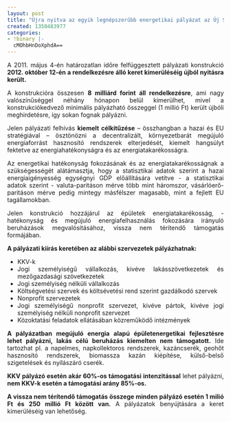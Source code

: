```yaml
---
layout: post
title: "Újra nyitva az egyik legnépszerűbb energetikai pályázat az Új Széchenyi Tervben"
created: 1350483977
categories:
- !binary |-
  cMOhbHnDoXphdA==
---
```

<p style="text-align: justify;">A 2011. május 4-én határozatlan időre felfüggesztett pályázati konstrukció <strong>2012. október 12-én a rendelkezésre álló keret kimerüléséig újból nyitásra került.</strong></p><p style="text-align: justify;">A konstrukcióra összesen <strong>8 milliárd forint áll rendelkezésre</strong>, ami nagy valószínűséggel néhány hónapon belül kimerülhet, mivel a konstrukciókedvező minimális pályázható összeggel (1 millió Ft) került újbóli meghirdetésre, így sokan fognak pályázni.</p><p style="text-align: justify;">Jelen pályázati felhívás <strong>kiemelt célkitűzése</strong> – összhangban a hazai és EU stratégiával – ösztönözni a decentralizált, környezetbarát megújuló energiaforrást hasznosító rendszerek elterjedését, kiemelt hangsúlyt fektetve az energiahatékonyságra és az energiatakarékosságra.&nbsp;</p><p style="text-align: justify;">Az energetikai hatékonyság fokozásának és az energiatakarékosságnak a szükségességét alátámasztja, hogy a statisztikai adatok szerint a hazai energiaigényesség egységnyi GDP előállítására vetítve - a statisztikai adatok szerint - valuta-paritáson mérve több mint háromszor, vásárlóerő-paritáson mérve pedig mintegy másfélszer magasabb, mint a fejlett EU tagállamokban.</p><p style="text-align: justify;">Jelen konstrukció hozzájárul az épületek energiatakarékosság, - hatékonyság és megújuló energiafelhasználás fokozására irányuló beruházások megvalósításához, vissza nem térítendő támogatás formájában.</p><p style="text-align: justify;"><strong>A pályázati kiírás keretében az alábbi szervezetek pályázhatnak:</strong></p><ul style="text-align: justify;"><li>KKV-k</li><li>Jogi személyiségű vállalkozás, kivéve lakásszövetkezetek és mezőgazdasági szövetkezetek</li><li>Jogi személyiség nélküli vállalkozás</li><li>Költségvetési szervek és költsévetési rend szerint gazdálkodó szervek</li><li>Nonprofit szervezetek</li><li>Jogi személyiségű nonprofit szervezet, kivéve pártok, kivéve jogi személyiség nélküli nonprofit szervezet</li><li>Közoktatási feladatok ellátásában közreműködő intézmények</li></ul><p style="text-align: justify;"><strong>A pályázatban megújuló energia alapú épületenergetikai fejlesztésre lehet pályázni, lakás célú beruházás kiemelten nem támogatott.</strong> Ide tartozhat pl. a napelmes, napkollektoros rendszerek, kazáncserék, geohőt hasznosító rendszerek, biomassza kazán kiépítése, külső-belső szigetelések és nyílászáró cserék.</p><p style="text-align: justify;"><strong>KKV pályázó esetén akár 60%-os támogatási intenzitással</strong> lehet pályázni, <strong>nem KKV-k esetén a támogatási arány 85%-os.</strong></p><p style="text-align: justify;"><strong>A vissza nem térítendő támogatás összege minden pályázó esetén 1 milió Ft és 250 millió Ft között van.</strong> A pályázatok benyújtására a keret kimerüléséig van lehetőség.</p>
